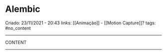 # Alembic
Criado: 23/11/2021 - 20:43
links: [[Animação]] - [[Motion Capture]]?
tags: #no_content 

---

CONTENT

---